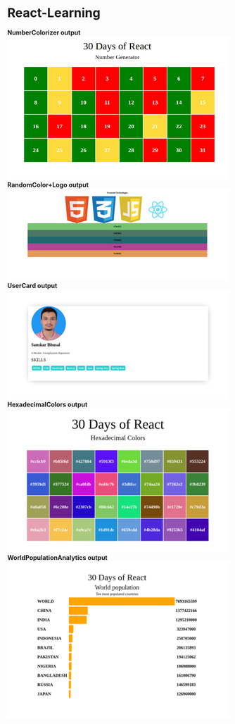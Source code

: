 # React-Learning
**NumberColorizer output**
![screenshot of the output](Number_Colorizer/Number_Colorizer.png)
**RandomColor+Logo output**
![screenshot of the output](RandomColor+Logo/RandomColor+Logo.png)
**UserCard output**
![screenshot of the output](UserCard/UserCard.png)
**HexadecimalColors output**
![screenshot of the output](HexadecimalColors/HexadecimalColors.png)
**WorldPopulationAnalytics output**
![screenshot of the output](WorldPopulationAnalytics/WorldPopulationAnalytics.png)
